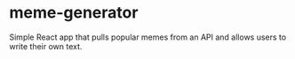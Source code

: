 # meme-generator
Simple React app that pulls popular memes from an API and allows users to write their own text.
